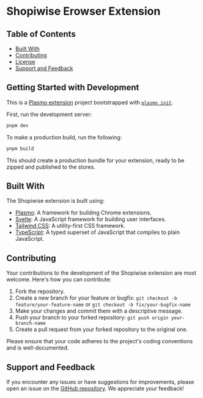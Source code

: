 # Shopiwise Erowser Extension

## Table of Contents
<!-- 
- [Description](#description)
- [Installation](#installation)
- [Usage](#usage) -->
- [Built With](#built-with)
- [Contributing](#contributing)
- [License](#license)
- [Support and Feedback](#support-and-feedback)

## Getting Started with Development

This is a [Plasmo extension](https://docs.plasmo.com/) project bootstrapped with [`plasmo init`](https://www.npmjs.com/package/plasmo).

First, run the development server:

```bash
pnpm dev
```

To make a production build, run the following:

```bash
pnpm build
```

This should create a production bundle for your extension, ready to be zipped and published to the stores.

## Built With

The Shopiwise extension is built using:

- [Plasmo](https://docs.plasmo.com/): A framework for building Chrome extensions.
- [Svelte](https://svelte.dev/): A JavaScript framework for building user interfaces.
- [Tailwind CSS](https://tailwindcss.com/): A utility-first CSS framework.
- [TypeScript](https://www.typescriptlang.org/): A typed superset of JavaScript that compiles to plain JavaScript.

## Contributing

Your contributions to the development of the Shopiwise extension are most welcome. Here's how you can contribute:

1. Fork the repository.
2. Create a new branch for your feature or bugfix: `git checkout -b feature/your-feature-name` or `git checkout -b fix/your-bugfix-name`
3. Make your changes and commit them with a descriptive message.
4. Push your branch to your forked repository: `git push origin your-branch-name`
5. Create a pull request from your forked repository to the original one.

Please ensure that your code adheres to the project's coding conventions and is well-documented.


## Support and Feedback

If you encounter any issues or have suggestions for improvements, please open an issue on the [GitHub repository](https://github.com/psycho-baller/shopiwise/issues). We appreciate your feedback!

